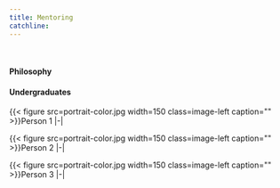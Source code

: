 ```yaml
---
title: Mentoring
catchline:
---
```


</br>

#### Philosophy

#### Undergraduates
{{< figure src=portrait-color.jpg width=150 class=image-left caption="" >}}Person 1
|-|

{{< figure src=portrait-color.jpg width=150 class=image-left caption="" >}}Person 2
|-|

{{< figure src=portrait-color.jpg width=150 class=image-left caption="" >}}Person 3
|-|

</br>